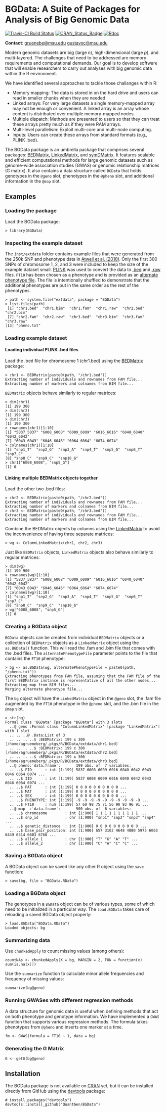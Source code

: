 BGData: A Suite of Packages for Analysis of Big Genomic Data
============================================================

[![Travis-CI Build Status](https://travis-ci.org/QuantGen/BGData.svg?branch=master)](https://travis-ci.org/QuantGen/BGData)
[![CRAN_Status_Badge](http://www.r-pkg.org/badges/version/BGData)](https://cran.r-project.org/package=BGData)
[![Rdoc](http://www.rdocumentation.org/badges/version/BGData)](http://www.rdocumentation.org/packages/BGData)

**Contact**: gruenebe@msu.edu gustavoc@msu.edu

Modern genomic datasets are big (large *n*), high-dimensional (large *p*), and multi-layered. The challenges that need to be addressed are memory requirements and computational demands. Our goal is to develop software that will enable researchers to carry out analyses with big genomic data within the R environment.

We have identified several approaches to tackle those challanges within R:

- Memory mapping: The data is stored in on the hard drive and users can read in smaller chunks when they are needed.
- Linked arrays: For very large datasets a single memory-mapped array may not be enough or convenient. A linked array is an array whose content is distributed over multiple memory-mapped nodes.
- Multiple dispatch: Methods are presented to users so that they can treat these arrays pretty much as if they were RAM arrays.
- Multi-level parallelism: Exploit multi-core and multi-node computing.
- Inputs: Users can create these arrays from standard formats (e.g., PLINK .bed).

The BGData package is an umbrella package that comprises several packages: [BEDMatrix](https://github.com/QuantGen/BEDMatrix), [LinkedMatrix](https://github.com/QuantGen/LinkedMatrix), and [symDMatrix](https://github.com/QuantGen/symDMatrix). It features scalable and efficient computational methods for large genomic datasets such as genome-wide association studies (GWAS) or genomic relationship matrices (G matrix). It also contains a data structure called `BGData` that holds genotypes in the `@geno` slot, phenotypes in the `@pheno` slot, and additional information in the `@map` slot.


Examples
--------

### Loading the package

Load the BGData package:

    > library(BGData)

### Inspecting the example dataset

The `inst/extdata` folder contains example files that were generated from the 250k SNP and phenotype data in [Atwell et al. (2010)](http://www.nature.com/nature/journal/v465/n7298/full/nature08800.html). Only the first 300 SNPs of chromosome 1, 2, and 3 were included to keep the size of the example dataset small. [PLINK](https://www.cog-genomics.org/plink2) was used to convert the data to [.bed](https://www.cog-genomics.org/plink2/input#bed) and [.raw](https://www.cog-genomics.org/plink2/input#raw) files. `FT10` has been chosen as a phenotype and is provided as an [alternate phenotype file](https://www.cog-genomics.org/plink2/input#pheno). The file is intentionally shuffled to demonstrate that the additional phenotypes are put in the same order as the rest of the phenotypes.

    > path <- system.file("extdata", package = "BGData")
    > list.files(path)
     [1] "chr1.bed"  "chr1.bim"  "chr1.fam"  "chr1.raw"  "chr2.bed"  "chr2.bim"
     [7] "chr2.fam"  "chr2.raw"  "chr3.bed"  "chr3.bim"  "chr3.fam"  "chr3.raw"
    [13] "pheno.txt"

### Loading example dataset

#### Loading individual PLINK .bed files

Load the .bed file for chromosome 1 (chr1.bed) using the [BEDMatrix](https://github.com/QuantGen/BEDMatrix) package:

    > chr1 <- BEDMatrix(paste0(path, "/chr1.bed"))
    Extracting number of individuals and rownames from FAM file...
    Extracting number of markers and colnames from BIM file...

`BEDMatrix` objects behave similarly to regular matrices:

    > dim(chr1)
    [1] 199 300
    > dim(chr2)
    [1] 199 300
    > dim(chr3)
    [1] 199 300
    > rownames(chr1)[1:10]
    [1] "5837_5837" "6008_6008" "6009_6009" "6016_6016" "6040_6040" "6042_6042"
    [7] "6043_6043" "6046_6046" "6064_6064" "6074_6074"
    > colnames(chr1)[1:10]
    [1] "snp1_T"  "snp2_G"  "snp3_A"  "snp4_T"  "snp5_G"  "snp6_T"  "snp7_C"
    [8] "snp8_C"  "snp9_C"  "snp10_G"
    > chr1["6008_6008", "snp5_G"]
    [1] 0

#### Linking multiple BEDMatrix objects together

Load the other two .bed files:

    > chr2 <- BEDMatrix(paste0(path, "/chr2.bed"))
    Extracting number of individuals and rownames from FAM file...
    Extracting number of markers and colnames from BIM file...
    > chr3 <- BEDMatrix(paste0(path, "/chr3.bed"))
    Extracting number of individuals and rownames from FAM file...
    Extracting number of markers and colnames from BIM file...

Combine the BEDMatrix objects by columns using the [LinkedMatrix](https://github.com/QuantGen/LinkedMatrix) to avoid the inconvenience of having three separate matrices:

    > wg <- ColumnLinkedMatrix(chr1, chr2, chr3)

Just like `BEDMatrix` objects, `LinkedMatrix` objects also behave similarly to regular matrices:

    > dim(wg)
    [1] 199 900
    > rownames(wg)[1:10]
    [1] "5837_5837" "6008_6008" "6009_6009" "6016_6016" "6040_6040" "6042_6042"
    [7] "6043_6043" "6046_6046" "6064_6064" "6074_6074"
    > colnames(wg)[1:10]
    [1] "snp1_T"  "snp2_G"  "snp3_A"  "snp4_T"  "snp5_G"  "snp6_T"  "snp7_C"
    [8] "snp8_C"  "snp9_C"  "snp10_G"
    > wg["6008_6008", "snp5_G"]
    [1] 0

### Creating a BGData object

`BGData` objects can be created from individual `BEDMatrix` objects or a collection of `BEDMatrix` objects as a `LinkedMatrix` object using the `as.BGData()` function. This will read the .fam and .bim file that comes with the .bed files. The `alternatePhenotypeFile` parameter points to the file that contains the `FT10` phenotype:

    > bg <- as.BGData(wg, alternatePhenotypeFile = paste0(path, "/pheno.txt"))
    Extracting phenotypes from FAM file, assuming that the FAM file of the first BEDMatrix instance is representative of all the other nodes...
    Extracting map from BIM files...
    Merging alternate phenotype file...

The `bg` object will have the `LinkedMatrix` object in the `@geno` slot, the .fam file augmented by the `FT10` phenotype in the `@pheno` slot, and the .bim file in the `@map` slot.

    > str(bg)
    Formal class 'BGData' [package "BGData"] with 3 slots
      ..@ geno :Formal class 'ColumnLinkedMatrix' [package "LinkedMatrix"] with 1 slot
      .. .. ..@ .Data:List of 3
      .. .. .. ..$ :BEDMatrix: 199 x 300 [/home/agrueneberg/.pkgs/R/BGData/extdata/chr1.bed]
      .. .. .. ..$ :BEDMatrix: 199 x 300 [/home/agrueneberg/.pkgs/R/BGData/extdata/chr2.bed]
      .. .. .. ..$ :BEDMatrix: 199 x 300 [/home/agrueneberg/.pkgs/R/BGData/extdata/chr3.bed]
      ..@ pheno:'data.frame':       199 obs. of  7 variables:
      .. ..$ FID      : int [1:199] 5837 6008 6009 6016 6040 6042 6043 6046 6064 6074 ...
      .. ..$ IID      : int [1:199] 5837 6008 6009 6016 6040 6042 6043 6046 6064 6074 ...
      .. ..$ PAT      : int [1:199] 0 0 0 0 0 0 0 0 0 0 ...
      .. ..$ MAT      : int [1:199] 0 0 0 0 0 0 0 0 0 0 ...
      .. ..$ SEX      : int [1:199] 0 0 0 0 0 0 0 0 0 0 ...
      .. ..$ PHENOTYPE: int [1:199] -9 -9 -9 -9 -9 -9 -9 -9 -9 -9 ...
      .. ..$ FT10     : num [1:199] 57 60 98 75 71 56 90 93 96 91 ...
      ..@ map  :'data.frame':       900 obs. of  6 variables:
      .. ..$ chromosome        : int [1:900] 1 1 1 1 1 1 1 1 1 1 ...
      .. ..$ snp_id            : chr [1:900] "snp1" "snp2" "snp3" "snp4" ...
      .. ..$ genetic_distance  : int [1:900] 0 0 0 0 0 0 0 0 0 0 ...
      .. ..$ base_pair_position: int [1:900] 657 3102 4648 4880 5975 6063 6449 6514 6603 6768 ...
      .. ..$ allele_1          : chr [1:900] "T" "G" "A" "T" ...
      .. ..$ allele_2          : chr [1:900] "C" "A" "C" "C" ...

### Saving a BGData object

A BGData object can be saved like any other R object using the `save` function:

    > save(bg, file = "BGData.RData")

### Loading a BGData object

The genotypes in a `BGData` object can be of various types, some of which need to be initialized in a particular way. The `load.BGData` takes care of reloading a saved BGData object properly:

    > load.BGData("BGData.RData")
    Loaded objects: bg

### Summarizing data

Use `chunkedApply` to count missing values (among others):

    countNAs <- chunkedApply(X = bg, MARGIN = 2, FUN = function(x) sum(is.na(x)))

Use the `summarize` function to calculate minor allele frequencies and frequency of missing values:

    summarize(bg@geno)

### Running GWASes with different regression methods

A data structure for genomic data is useful when defining methods that act on both phenotype and genotype information. We have implemented a `GWAS` function that supports various regression methods. The formula takes phenotypes from `@pheno` and inserts one marker at a time.

    fm <- GWAS(formula = FT10 ~ 1, data = bg)

### Generating the G Matrix

    G <- getG(bg@geno)


Installation
------------

The BGData package is not available on [CRAN](http://cran.r-project.org/) yet, but it can be installed directly from GitHub using the [devtools](https://github.com/hadley/devtools) package:

    # install.packages("devtools")
    devtools::install_github("QuantGen/BGData")
